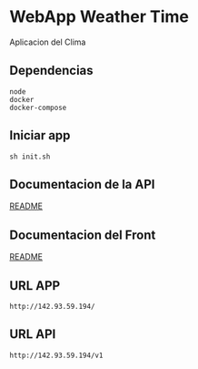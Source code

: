 # WebApp Weather Time

Aplicacion del Clima

## Dependencias

    node
    docker
    docker-compose

## Iniciar app

    sh init.sh

## Documentacion de la API

<a href="https://github.com/cgcoronel/telecom/tree/master/api-back">README</a>

## Documentacion del Front

<a href="https://github.com/cgcoronel/telecom/tree/master/front">README</a>

## URL APP

    http://142.93.59.194/

## URL API

    http://142.93.59.194/v1

